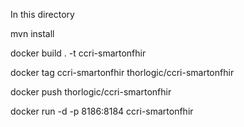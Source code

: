 In this directory

mvn install 

docker build . -t ccri-smartonfhir

docker tag ccri-smartonfhir thorlogic/ccri-smartonfhir

docker push thorlogic/ccri-smartonfhir


docker run -d -p 8186:8184 ccri-smartonfhir


